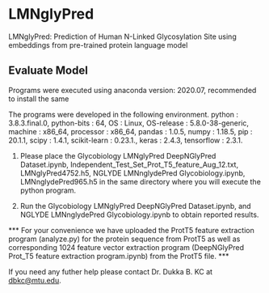 # LMNglyPred
LMNglyPred: Prediction of Human N-Linked Glycosylation Site using embeddings from pre-trained protein language model

## Evaluate Model
Programs were executed using anaconda version: 2020.07, recommended to install the same

The programs were developed in the following environment. python : 3.8.3.final.0, python-bits : 64, OS : Linux, OS-release : 5.8.0-38-generic, machine : x86_64, processor : x86_64, pandas : 1.0.5, numpy : 1.18.5, pip : 20.1.1, scipy : 1.4.1, scikit-learn : 0.23.1., keras : 2.4.3, tensorflow : 2.3.1.

1. Please place the Glycobiology LMNglyPred DeepNGlyPred Dataset.ipynb, Independent_Test_Set_Prot_T5_feature_Aug_12.txt, LMNglyPred4752.h5, NGLYDE LMNnglydePred Glycobiology.ipynb, LMNnglydePred965.h5  in the same directory where you will execute the python program.

2. Run the Glycobiology LMNglyPred DeepNGlyPred Dataset.ipynb, and NGLYDE LMNnglydePred Glycobiology.ipynb to obtain reported results.

*** For your convenience we have uploaded the ProtT5 feature extraction program (analyze.py) for the protein sequence from ProtT5 as well as corresponding 1024 feature vector extraction program (DeepNGlyPred Prot_T5 feature extraction program.ipynb) from the ProtT5 file. ***

If you need any futher help please contact Dr. Dukka B. KC at dbkc@mtu.edu.
